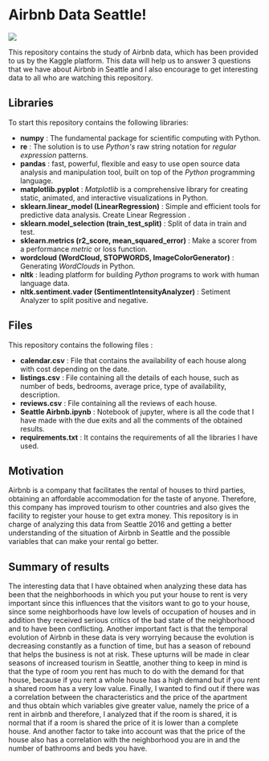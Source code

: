 # Airbnb Data Seattle!

<img src="https://www.visittheusa.co/sites/default/files/styles/hero_m_1300x700/public/images/hero_media_image/2017-03/f3d1f001ce1e4f874adc9a88fd9fb095.jpeg?itok=DHjISMr_">

This repository contains the study of Airbnb data, which has been provided to us by the Kaggle platform.
This data will help us to answer 3 questions that we have about Airbnb in Seattle and I also encourage to get interesting data to all who are watching this repository.

## Libraries
To start this repository contains the following libraries:
* **numpy** : The fundamental package for scientific computing with Python.
* **re** : The solution is to use _Python's_ raw string notation for _regular expression_ patterns.
* **pandas** :  fast, powerful, flexible and easy to use open source data analysis and manipulation tool, built on top of the _Python_ programming language.
*  **matplotlib.pyplot** : _Matplotlib_ is a comprehensive library for creating static, animated, and interactive visualizations in Python.
* **sklearn.linear_model (LinearRegression)** : Simple and efficient tools for predictive data analysis. Create Linear Regression .
* **sklearn.model_selection (train_test_split)** : Split of data in train and test.
* **sklearn.metrics (r2_score, mean_squared_error)** : Make a scorer from a performance _metric_ or loss function.
* **wordcloud (WordCloud, STOPWORDS, ImageColorGenerator)** : Generating _WordClouds_ in Python.
* **nltk** : leading platform for building _Python_ programs to work with human language data.
* **nltk.sentiment.vader (SentimentIntensityAnalyzer)** : Setiment Analyzer to split positive and negative.

## Files
This repository contains the following files :
* **calendar.csv** : File that contains the availability of each house along with cost depending on the date.
* **listings.csv** : File containing all the details of each house, such as number of beds, bedrooms, average price, type of availability, description.
* **reviews.csv** : File containing all the reviews of each house.
* **Seattle Airbnb.ipynb** : Notebook of jupyter, where is all the code that I have made with the due exits and all the comments of the obtained results.
* **requirements.txt** : It contains the requirements of all the libraries I have used.
## Motivation

Airbnb is a company that facilitates the rental of houses to third parties, obtaining an affordable accommodation for the taste of anyone.
Therefore, this company has improved tourism to other countries and also gives the facility to register your house to get extra money.
This repository is in charge of analyzing this data from Seattle 2016 and getting a better understanding of the situation of Airbnb in Seattle and the possible variables that can make your rental go better.


## Summary of results

The interesting data that I have obtained when analyzing these data has been that the neighborhoods in which you put your house to rent is very important since this influences that the visitors want to go to your house, since some neighborhoods have low levels of occupation of houses and in addition they received serious critics of the bad state of the neighborhood and to have been conflicting.
Another important fact is that the temporal evolution of Airbnb in these data is very worrying because the evolution is decreasing constantly as a function of time, but has a season of rebound that helps the business is not at risk. These upturns will be made in clear seasons of increased tourism in Seattle, another thing to keep in mind is that the type of room you rent has much to do with the demand for that house, because if you rent a whole house has a high demand but if you rent a shared room has a very low value.
Finally, I wanted to find out if there was a correlation between the characteristics and the price of the apartment and thus obtain which variables give greater value, namely the price of a rent in airbnb and therefore, I analyzed that if the room is shared, it is normal that if a room is shared the price of it is lower than a complete house.
And another factor to take into account was that the price of the house also has a correlation with the neighborhood you are in and the number of bathrooms and beds you have.
